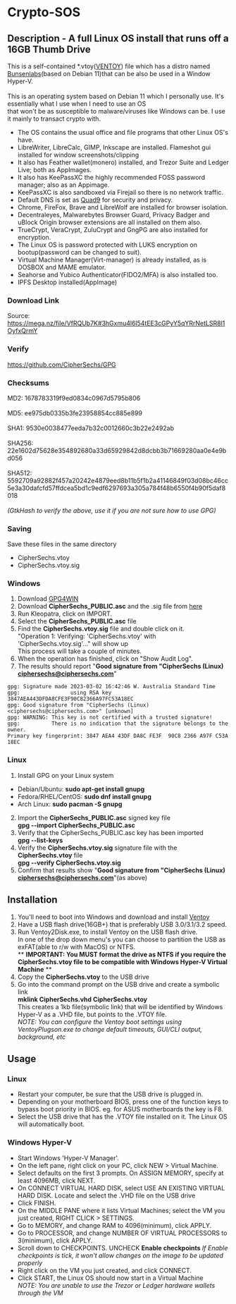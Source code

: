 # Crypto-SOS
## Description - A full Linux OS install that runs off a 16GB Thumb Drive
This is a self-contained *.vtoy([VENTOY](https://www.ventoy.net/en/index.html)) file which has a distro named [Bunsenlabs](https://www.bunsenlabs.org/)(based on Debian 11)that can be also be used in a Window Hyper-V.<br><br>
This is an operating system based on Debian 11 which I personally use.  It's essentially what I use when I need to use an OS<br>
that won't be as susceptible to malware/viruses like Windows can be.  I use it mainly to transact crypto with.

* The OS contains the usual office and file programs that other Linux OS's have.<br>
* LibreWriter, LibreCalc, GIMP, Inkscape are installed.  Flameshot gui installed for window screenshots/clipping<br>
* It also has Feather wallet(monero) installed, and Trezor Suite and Ledger Live; both as AppImages.<br>
* It also has KeePassXC the highly recommended FOSS password manager; also as an Appimage.<br>
* KeePassXC is also sandboxed via Firejail so there is no network traffic.<br>
* Default DNS is set as [Quad9](https://www.quad9.net/) for security and privacy.<br>
* Chrome, FireFox, Brave and LibreWolf are installed for browser isolation.<br>
* Decentraleyes, Malwarebytes Browser Guard, Privacy Badger and uBlock Origin browser extensions are all installed on them also.<br>
* TrueCrypt, VeraCrypt, ZuluCrypt and GngPG are also installed for encryption.<br>
* The Linux OS is password protected with LUKS encryption on bootup(password can be changed to suit).<br>
* Virtual Machine Manager(Virt-manager) is already installed, as is DOSBOX and MAME emulator.<br>
* Seahorse and Yubico Authenticator(FIDO2/MFA) is also installed too.
* IPFS Desktop installed(AppImage)



### Download Link
Source: https://mega.nz/file/VfRQUb7K#3hGxmu4l6l54tEE3cGPyY5qYRrNetLSR8l1OyfxQrmY

### Verify
https://github.com/CipherSechs/GPG

### Checksums
MD2:    1678783319f9ed0834c0967d5795b806<br><br>
MD5:    ee975db0335b3fe23958854cc885e899<br><br>
SHA1:   9530e0038477eeda7b32c0012660c3b22e2492ab<br><br>
SHA256: 22e1602d75628e354892680a33d65929842d8dcbb3b71669280aa0e4e9bd056<br><br>
SHA512: 5592709a92882f457a20242e4879eed8b11b5f1b2a41146849f03d08bc46cc5e3a30dafcfd57ffdcea5bd1c9edf6297693a305a784f48b6550f4b90f5daf8018<br><br>
_(GtkHash to verify the above, use it if you are not sure how to use GPG)_


### Saving
Save these files in the same directory
 - CipherSechs.vtoy
 - CipherSechs.vtoy.sig

### Windows
1. Download [GPG4WIN](https://www.gpg4win.org/)
2. Download **CipherSechs_PUBLIC.asc** and the .sig file from [here](https://github.com/CipherSechs/GPG)  
3. Run Kleopatra, click on IMPORT.
4. Select the **CipherSechs_PUBLIC.asc** file
5. Find the **CipherSechs.vtoy.sig** file and double click on it.  
   "Operation 1: Verifying: 'CipherSechs.vtoy' with 'CipherSechs.vtoy.sig'..." will show up  
   This process will take a couple of minutes.
6. When the operation has finished, click on "Show Audit Log".
7. The results should report "**Good signature from "CipherSechs (Linux) <ciphersechs@ciphersechs.com>**"  

```
gpg: Signature made 2023-03-02 16:42:46 W. Australia Standard Time
gpg:                using RSA key 3847AEA443DFDA8CFE3F90C82366A97FC53A18EC
gpg: Good signature from "CipherSechs (Linux) <ciphersechs@ciphersechs.com>" [unknown]
gpg: WARNING: This key is not certified with a trusted signature!
gpg:          There is no indication that the signature belongs to the owner.
Primary key fingerprint: 3847 AEA4 43DF DA8C FE3F  90C8 2366 A97F C53A 18EC
```

### Linux
1. Install GPG on your Linux system
  - Debian/Ubuntu: **sudo apt-get install gnupg**
  - Fedora/RHEL/CentOS: **sudo dnf install gnupg**
  - Arch Linux: **sudo pacman -S gnupg**
2. Import the **CipherSechs_PUBLIC.asc** signed key file  
    **gpg --import CipherSechs_PUBLIC.asc**  
3. Verify that the CipherSechs_PUBLIC.asc key has been imported  
    **gpg --list-keys**
4. Verify the **CipherSechs.vtoy.sig** signature file with the **CipherSechs.vtoy** file  
    **gpg --verify CipherSechs.vtoy.sig**
5. Confirm that results show "**Good signature from "CipherSechs (Linux) <ciphersechs@ciphersechs.com>**"(as above)


## Installation
1. You'll need to boot into Windows and download and install [Ventoy](https://ventoy.net/en/download.html)
2. Have a USB flash drive(16GB+) that is preferably USB 3.0/3.1/3.2 speed.
3. Run Ventoy2Disk.exe, to install Ventoy on the USB flash drive.  
   In one of the drop down menu's you can choose to partition the USB as exFAT(able to r/w with MacOS) or NTFS.  
  ** **IMPORTANT: You MUST format the drive as NTFS if you require the CipherSechs.vtoy file to be compatible with Windows Hyper-V Virtual Machine** **
5. Copy the **CipherSechs.vtoy** to the USB drive
6. Go into the command prompt on the USB drive and create a symbolic link  
   **mklink CipherSechs.vhd CipherSechs.vtoy**  
This creates a 1kb file(symbolic link) that will be identified by Windows Hyper-V as a .VHD file, but points to the .VTOY file.  
*NOTE: You can configure the Ventoy boot settings using VentoyPlugson.exe to change default timeouts, GUI/CLI output, background, etc*

## Usage
### Linux
- Restart your computer, be sure that the USB drive is plugged in.
- Depending on your motherboard BIOS, press one of the function keys to bypass boot priority in BIOS.
  eg. for ASUS motherboards the key is F8.
- Select the USB drive that has the .VTOY file installed on it.  The Linux OS will automatically boot.

### Windows Hyper-V
- Start Windows 'Hyper-V Manager'.
- On the left pane, right click on your PC, click NEW > Virtual Machine.
- Select defaults on the first 3 prompts.  On ASSIGN MEMORY, specify at least 4096MB, click NEXT.
- On CONNECT VIRTUAL HARD DISK, select USE AN EXISTING VIRTUAL HARD DISK.  Locate and select the .VHD file on the USB drive
- Click FINISH.
- On the MIDDLE PANE where it lists Virtual Machines; select the VM you just created, RIGHT CLICK > SETTINGS.
- Go to MEMORY, and change RAM to 4096(minimum), click APPLY.
- Go to PROCESSOR, and change NUMBER OF VIRTUAL PROCESSORS to 3(minimum), click APPLY.
- Scroll down to CHECKPOINTS.  UNCHECK **Enable checkpoints**
*If Enable checkpoints is tick, it won't allow changes on the image to be updated properly*
- Right click on the VM you just created, and click CONNECT.
- Click START, the Linux OS should now start in a Virtual Machine  
*NOTE: You are unable to use the Trezor or Ledger hardware wallets through the VM*
